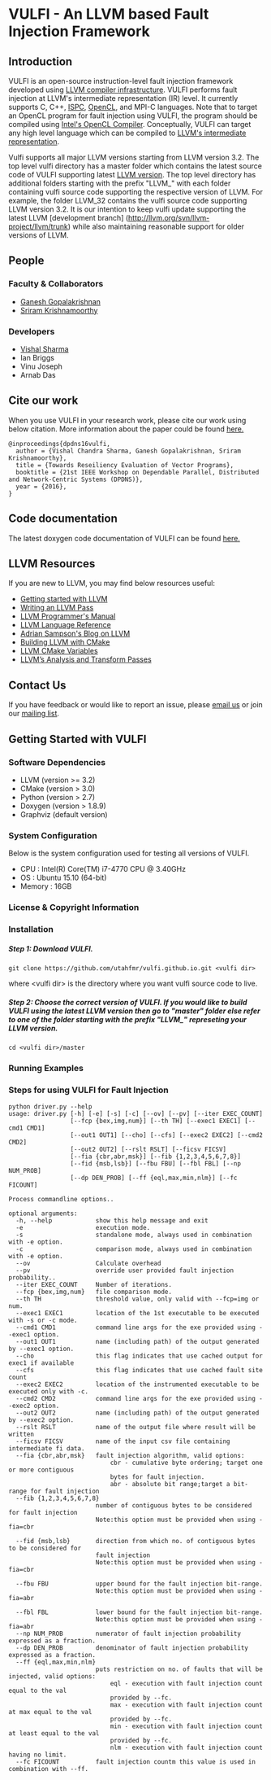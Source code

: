 # VULFI - An LLVM based Fault Injection Framework
## Introduction
VULFI is an open-source instruction-level fault injection framework developed using [LLVM compiler infrastructure](http://llvm.org/). VULFI performs fault injection at LLVM's intermediate representation (IR) level. It currently supports C, C++, [ISPC](https://ispc.github.io/), [OpenCL](https://www.khronos.org/opencl/), and MPI-C languages. Note that to target an OpenCL program for fault injection using VULFI, the program should be compiled using [Intel's OpenCL Compiler](https://software.intel.com/en-us/node/530783). Conceptually, VULFI can target any high level language which can be compiled to [LLVM's intermediate representation](http://llvm.org/docs/LangRef.html).

Vulfi supports all major LLVM versions starting from LLVM version 3.2. The top level vulfi directory has a master folder which contains the latest source code of VULFI supporting latest [LLVM version](http://llvm.org/svn/llvm-project/llvm/trunk). The top level directory has additional folders starting with the prefix "LLVM_" with each folder containing vulfi source code supporting the respective version of LLVM. For example, the folder LLVM_32 contains the vulfi source code supporting LLVM version 3.2. It is our intention to keep vulfi update supporting the latest LLVM [development branch] (http://llvm.org/svn/llvm-project/llvm/trunk) while also maintaining reasonable support for older versions of LLVM.

## People 
### Faculty & Collaborators
* [Ganesh Gopalakrishnan](http://www.cs.utah.edu/~ganesh/)
* [Sriram Krishnamoorthy](http://hpc.pnl.gov/people/sriram/)

### Developers
* [Vishal Sharma](https://sites.google.com/site/vishalutah/home)
* Ian Briggs
* Vinu Joseph
* Arnab Das

## Cite our work
When you use VULFI in your research work, please cite our work using below citation. More information about the paper could be found [here.](http://www.cs.utah.edu/~vcsharma/pubs/dpdns2016-shrg.pdf)

```
@inproceedings{dpdns16vulfi,
  author = {Vishal Chandra Sharma, Ganesh Gopalakrishnan, Sriram Krishnamoorthy},
  title = {Towards Reseiliency Evaluation of Vector Programs},
  booktitle = {21st IEEE Workshop on Dependable Parallel, Distributed and Network-Centric Systems (DPDNS)},
  year = {2016},
}
```
## Code documentation
The latest doxygen code documentation of VULFI can be found [here.](http://formalverification.cs.utah.edu/fmr/vulfi/html/)

## LLVM Resources
If you are new to LLVM, you may find below resources useful:
* [Getting started with LLVM ](http://llvm.org/docs/GettingStarted.html)
* [Writing an LLVM Pass](http://llvm.org/docs/WritingAnLLVMPass.html)
* [LLVM Programmer's Manual](http://llvm.org/docs/ProgrammersManual.html)
* [LLVM Language Reference](http://llvm.org/docs/LangRef.html)
* [Adrian Sampson's Blog on LLVM](http://adriansampson.net/blog/llvm.html)
* [Building LLVM with CMake](http://llvm.org/docs/CMake.html)
* [LLVM CMake Variables](http://llvm.org/docs/CMake.html#options-and-variables)
* [LLVM’s Analysis and Transform Passes](http://llvm.org/docs/Passes.html)

## Contact Us
If you have feedback or would like to report an issue, please [email us](
mailto:vulfi-dev@googlegroups.com) or join our [mailing list](https://groups.google.com/forum/#!forum/vulfi-dev).


## Getting Started with VULFI
### Software Dependencies
* LLVM (version >= 3.2)
* CMake (version > 3.0) 
* Python (version > 2.7)
* Doxygen (version > 1.8.9)
* Graphviz (default version)

### System Configuration
Below is the system configuration used for testing all versions of VULFI.
* CPU : Intel(R) Core(TM) i7-4770 CPU @ 3.40GHz
* OS : Ubuntu 15.10 (64-bit)
* Memory : 16GB

### License & Copyright Information
### Installation

##### Step 1: Download VULFI. 
```
git clone https://github.com/utahfmr/vulfi.github.io.git <vulfi dir>
```
where \<vulfi dir\> is the directory where you want vulfi source code to live.

##### Step 2: Choose the correct version of VULFI. If you would like to build VULFI using the latest LLVM version then go to "master" folder else refer to one of the folder starting with the prefix "LLVM_" represeting your LLVM version.

```
cd <vulfi dir>/master
```

### Running Examples
### Steps for using VULFI for Fault Injection

```
python driver.py --help
usage: driver.py [-h] [-e] [-s] [-c] [--ov] [--pv] [--iter EXEC_COUNT]
                 [--fcp {bex,img,num}] [--th TH] [--exec1 EXEC1] [--cmd1 CMD1]
                 [--out1 OUT1] [--cho] [--cfs] [--exec2 EXEC2] [--cmd2 CMD2]
                 [--out2 OUT2] [--rslt RSLT] [--ficsv FICSV]
                 [--fia {cbr,abr,msk}] [--fib {1,2,3,4,5,6,7,8}]
                 [--fid {msb,lsb}] [--fbu FBU] [--fbl FBL] [--np NUM_PROB]
                 [--dp DEN_PROB] [--ff {eql,max,min,nlm}] [--fc FICOUNT]

Process commandline options..

optional arguments:
  -h, --help            show this help message and exit
  -e                    execution mode.
  -s                    standalone mode, always used in combination with -e option.
  -c                    comparison mode, always used in combination with -e option.
  --ov                  Calculate overhead
  --pv                  override user provided fault injection probability..
  --iter EXEC_COUNT     Number of iterations.
  --fcp {bex,img,num}   file comparison mode.
  --th TH               threshold value, only valid with --fcp=img or num.
  --exec1 EXEC1         location of the 1st executable to be executed with -s or -c mode.
  --cmd1 CMD1           command line args for the exe provided using --exec1 option.
  --out1 OUT1           name (including path) of the output generated by --exec1 option.
  --cho                 this flag indicates that use cached output for exec1 if available
  --cfs                 this flag indicates that use cached fault site count
  --exec2 EXEC2         location of the instrumented executable to be executed only with -c.
  --cmd2 CMD2           command line args for the exe provided using --exec2 option.
  --out2 OUT2           name (including path) of the output generated by --exec2 option.
  --rslt RSLT           name of the output file where result will be written
  --ficsv FICSV         name of the input csv file containing intermediate fi data.
  --fia {cbr,abr,msk}   fault injection algorithm, valid options: 
                         	cbr - cumulative byte ordering; target one or more contiguous 
                         	bytes for fault injection.
                        	abr - absolute bit range;target a bit-range for fault injection
  --fib {1,2,3,4,5,6,7,8}
                        number of contiguous bytes to be considered for fault injection
                        Note:this option must be provided when using -fia=cbr
                        
  --fid {msb,lsb}       direction from which no. of contiguous bytes to be considered for 
                        fault injection
                        Note:this option must be provided when using -fia=cbr
                        
  --fbu FBU             upper bound for the fault injection bit-range.
                        Note:this option must be provided when using -fia=abr
                        
  --fbl FBL             lower bound for the fault injection bit-range.
                        Note:this option must be provided when using -fia=abr
  --np NUM_PROB         numerator of fault injection probability expressed as a fraction.
  --dp DEN_PROB         denominator of fault injection probability expressed as a fraction.
  --ff {eql,max,min,nlm}
                        puts restriction on no. of faults that will be injected, valid options:
                        	eql - execution with fault injection count equal to the val 
                        	provided by --fc.
                        	max - execution with fault injection count at max equal to the val 
                        	provided by --fc.
                        	min - execution with fault injection count at least equal to the val 
                        	provided by --fc.
                        	nlm - execution with fault injection count having no limit.
  --fc FICOUNT          fault injection countm this value is used in combination with --ff.
```
